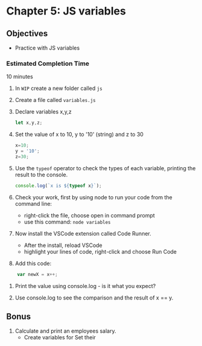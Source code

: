 # Chapter 5: JS variables

## Objectives
* Practice with JS variables

### Estimated Completion Time 
10 minutes
 
1. In `WIP` create a new folder called `js`

1. Create a file called `variables.js` 

1. Declare variables x,y,z
    ```javascript
    let x,y,z;
    ```

1. Set the value of x to 10, y to '10' (string) and z to 30
    ```javascript
    x=10;
    y = '10';
    z=30;
    ```

1. Use the `typeof` operator to check the types of each variable, printing the result to the console.
    ```javascript
    console.log(`x is ${typeof x}`);
    ```

1. Check your work, first by using node to run your code from the command line:
    * right-click the file, choose open in command prompt
    * use this command: `node variables`
    
1. Now install the VSCode extension called Code Runner.
    * After the install, reload VSCode
    * highlight your lines of code, right-click and choose Run Code 

1. Add this code:
```javascript
    var newX = x++;
```

1. Print the value using console.log - is it what you expect?

1. Use console.log to see the comparison and the result of x == y. 

## Bonus

1. Calculate and print an employees salary. 
    * Create variables for Set their 
